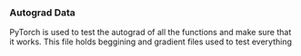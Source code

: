 ### Autograd Data

PyTorch is used to test the autograd of all the functions and make sure that it works.
This file holds beggining and gradient files used to test everything
